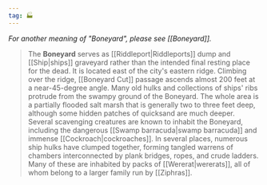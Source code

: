 ```yaml
---
tag: 🏭
---
```

*For another meaning of "Boneyard", please see [[Boneyard]].*
> The **Boneyard** serves as [[Riddleport|Riddleports]] dump and [[Ship|ships]] graveyard rather than the intended final resting place for the dead. It is located east of the city's eastern ridge. Climbing over the ridge, [[Boneyard Cut]] passage ascends almost 200 feet at a near-45-degree angle. Many old hulks and collections of ships' ribs protrude from the swampy ground of the Boneyard. The whole area is a partially flooded salt marsh that is generally two to three feet deep, although some hidden patches of quicksand are much deeper. Several scavenging creatures are known to inhabit the Boneyard, including the dangerous [[Swamp barracuda|swamp barracuda]] and immense [[Cockroach|cockroaches]].
> In several places, numerous ship hulks have clumped together, forming tangled warrens of chambers interconnected by plank bridges, ropes, and crude ladders. Many of these are inhabited by packs of [[Wererat|wererats]], all of whom belong to a larger family run by [[Ziphras]].








